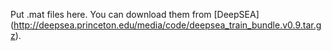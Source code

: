 Put .mat files here. You can download them from [DeepSEA] (http://deepsea.princeton.edu/media/code/deepsea_train_bundle.v0.9.tar.gz).
